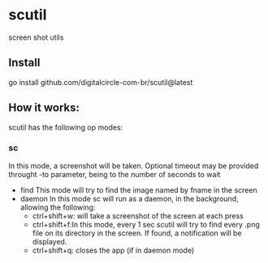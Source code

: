 # scutil
screen shot utils

## Install

go install github.com/digitalcircle-com-br/scutil@latest

## How it works:

scutil has the following op modes:

### sc

In this mode, a screenshot will be taken. Optional timeout may be provided throught -to parameter, being to the number of seconds to wait

- find
    This mode will try to find the image named by fname in the screen
- daemon
    In this mode sc will run as a daemon, in the background, allowing the following:
    - ctrl+shift+w: will take a screenshot of the screen at each press
    - ctrl+shift+f:In this mode, every 1 sec scutil will try to find every .png file on its directory in the screen. If found, a notification will be displayed.
    - ctrl+shift+q: closes the app (if in daemon mode)

